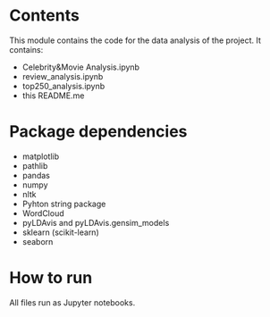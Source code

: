 # Contents

This module contains the code for the data analysis of the project. It contains: 

 - Celebrity&Movie Analysis.ipynb
 - review_analysis.ipynb
 - top250_analysis.ipynb
 - this README.me

# Package dependencies

 - matplotlib
 - pathlib
 - pandas
 - numpy
 - nltk
 - Pyhton string package
 - WordCloud
 - pyLDAvis and pyLDAvis.gensim_models
 - sklearn (scikit-learn)
 - seaborn


# How to run

All files run as Jupyter notebooks.
